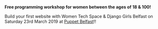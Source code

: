 **Free programming workshop for women between the ages of 18 & 100!**

Build your first website with Women Tech Space & Django Girls Belfast on Saturday 23rd March 2019
at [Puppet Belfast](https://www.google.com/maps/place/Puppet/@54.5934016,-5.9293752,15z/data=!4m2!3m1!1s0x0:0x18ef584ad1756b48?ved=2ahUKEwisjOaXzqDgAhXYSRUIHdwJDIkQ_BIwDnoECAYQCA)!!
